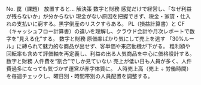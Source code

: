 No. 罠（課題） 放置すると… 解決策
数字と財務 感覚だけで経営し、「なぜ利益が残らないか」が分からない 現金がない原因を把握できず、税金・家賃・仕入れの支払いに窮する。黒字倒産のリスクすらある。 PL（損益計算書）と CF（キャッシュフロー計算書）の違いを理解し、クラウド会計や月次レポートで数字を“見える化”する。
数字と財務 原価率ばかり気にして売上を逃す 「30%ルール」に縛られて魅力的な商品が出せず、客単価や来店動機が下がる。 粗利額や回転率も含めて評価軸を再定義し、利益の出る人気商品を中心に価格設計する。
数字と財務 人件費を“割合”でしか見ていない 売上が低い日も人員が多く、人件費過多になっても気づかず運営が赤字体質に。 人時売上高（売上 ÷ 労働時間）を毎週チェックし、曜日別・時間帯別の人員配置を調整する。
